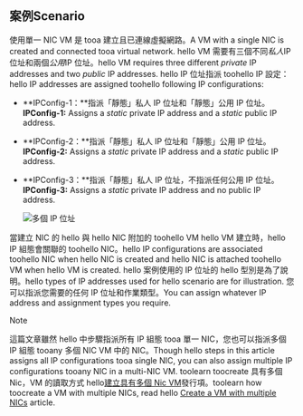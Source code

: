## <a name="scenario"></a><span data-ttu-id="c15d3-101">案例</span><span class="sxs-lookup"><span data-stu-id="c15d3-101">Scenario</span></span>
<span data-ttu-id="c15d3-102">使用單一 NIC VM 是 tooa 建立且已連線虛擬網路。</span><span class="sxs-lookup"><span data-stu-id="c15d3-102">A VM with a single NIC is created and connected tooa virtual network.</span></span> <span data-ttu-id="c15d3-103">hello VM 需要有三個不同*私人*IP 位址和兩個*公用*IP 位址。</span><span class="sxs-lookup"><span data-stu-id="c15d3-103">hello VM requires three different *private* IP addresses and two *public* IP addresses.</span></span> <span data-ttu-id="c15d3-104">hello IP 位址指派 toohello IP 設定：</span><span class="sxs-lookup"><span data-stu-id="c15d3-104">hello IP addresses are assigned toohello following IP configurations:</span></span>

* <span data-ttu-id="c15d3-105">**IPConfig-1：**指派「靜態」私人 IP 位址和「靜態」公用 IP 位址。</span><span class="sxs-lookup"><span data-stu-id="c15d3-105">**IPConfig-1:** Assigns a *static* private IP address and a *static* public IP address.</span></span>
* <span data-ttu-id="c15d3-106">**IPConfig-2：**指派「靜態」私人 IP 位址和「靜態」公用 IP 位址。</span><span class="sxs-lookup"><span data-stu-id="c15d3-106">**IPConfig-2:** Assigns a *static* private IP address and a *static* public IP address.</span></span>
* <span data-ttu-id="c15d3-107">**IPConfig-3：**指派「靜態」私人 IP 位址，不指派任何公用 IP 位址。</span><span class="sxs-lookup"><span data-stu-id="c15d3-107">**IPConfig-3:** Assigns a *static* private IP address and no public IP address.</span></span>
  
    ![多個 IP 位址](./media/virtual-network-multiple-ip-addresses-scenario/multiple-ipconfigs.png)

<span data-ttu-id="c15d3-109">當建立 NIC 的 hello 與 hello NIC 附加的 toohello VM hello VM 建立時，hello IP 組態會關聯的 toohello NIC。</span><span class="sxs-lookup"><span data-stu-id="c15d3-109">hello IP configurations are associated toohello NIC when hello NIC is created and hello NIC is attached toohello VM when hello VM is created.</span></span> <span data-ttu-id="c15d3-110">hello 案例使用的 IP 位址的 hello 型別是為了說明。</span><span class="sxs-lookup"><span data-stu-id="c15d3-110">hello types of IP addresses used for hello scenario are for illustration.</span></span> <span data-ttu-id="c15d3-111">您可以指派您需要的任何 IP 位址和作業類型。</span><span class="sxs-lookup"><span data-stu-id="c15d3-111">You can assign whatever IP address and assignment types you require.</span></span>

> [!NOTE]
> <span data-ttu-id="c15d3-112">這篇文章雖然 hello 中步驟指派所有 IP 組態 tooa 單一 NIC，您也可以指派多個 IP 組態 tooany 多個 NIC VM 中的 NIC。</span><span class="sxs-lookup"><span data-stu-id="c15d3-112">Though hello steps in this article assigns all IP configurations tooa single NIC, you can also assign multiple IP configurations tooany NIC in a multi-NIC VM.</span></span> <span data-ttu-id="c15d3-113">toolearn toocreate 具有多個 Nic，VM 的讀取方式 hello[建立具有多個 Nic VM](../articles/virtual-network/virtual-network-deploy-multinic-arm-ps.md)發行項。</span><span class="sxs-lookup"><span data-stu-id="c15d3-113">toolearn how toocreate a VM with multiple NICs, read hello [Create a VM with multiple NICs](../articles/virtual-network/virtual-network-deploy-multinic-arm-ps.md) article.</span></span>
